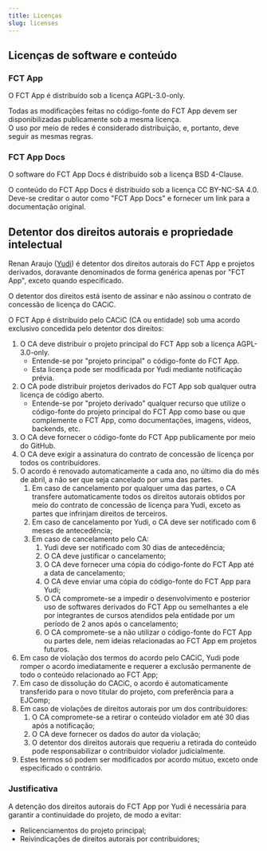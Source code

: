 ```yaml
---
title: Licenças
slug: licenses
---
```


## Licenças de software e conteúdo

### FCT App

O FCT App é distribuído sob a licença AGPL-3.0-only.

Todas as modificações feitas no código-fonte do FCT App devem ser disponibilizadas publicamente sob a mesma licença.  
O uso por meio de redes é considerado distribuição, e, portanto, deve seguir as mesmas regras.

### FCT App Docs

O software do FCT App Docs é distribuído sob a licença BSD 4-Clause.

O conteúdo do FCT App Docs é distribuído sob a licença CC BY-NC-SA 4.0.  
Deve-se creditar o autor como "FCT App Docs" e fornecer um link para a documentação original.

## Detentor dos direitos autorais e propriedade intelectual

Renan Araujo ([Yudi](https://github.com)) é detentor dos direitos autorais do FCT App e projetos derivados, doravante denominados de forma genérica apenas por "FCT App", exceto quando especificado.

O detentor dos direitos está isento de assinar e não assinou o contrato de concessão de licença do CACiC.

O FCT App é distribuído pelo CACiC (CA ou entidade) sob uma acordo exclusivo concedida pelo detentor dos direitos:

1. O CA deve distribuir o projeto principal do FCT App sob a licença AGPL-3.0-only.
   - Entende-se por "projeto principal" o código-fonte do FCT App.
   - Esta licença pode ser modificada por Yudi mediante notificação prévia.
1. O CA pode distribuir projetos derivados do FCT App sob qualquer outra licença de código aberto.
   - Entende-se por "projeto derivado" qualquer recurso que utilize o código-fonte do projeto principal do FCT App como base ou que complemente o FCT App, como documentações, imagens, vídeos, backends, etc.
1. O CA deve fornecer o código-fonte do FCT App publicamente por meio do GitHub.
1. O CA deve exigir a assinatura do contrato de concessão de licença por todos os contribuidores.
1. O acordo é renovado automaticamente a cada ano, no último dia do mês de abril, a não ser que seja cancelado por uma das partes.
   1. Em caso de cancelamento por qualquer uma das partes, o CA transfere automaticamente todos os direitos autorais obtidos por meio do contrato de concessão de licença para Yudi, exceto as partes que infrinjam direitos de terceiros.
   1. Em caso de cancelamento por Yudi, o CA deve ser notificado com 6 meses de antecedência;
   1. Em caso de cancelamento pelo CA:
      1. Yudi deve ser notificado com 30 dias de antecedência;
      1. O CA deve justificar o cancelamento;
      1. O CA deve fornecer uma cópia do código-fonte do FCT App até a data de cancelamento;
      1. O CA deve enviar uma cópia do código-fonte do FCT App para Yudi;
      1. O CA compromete-se a impedir o desenvolvimento e posterior uso de softwares derivados do FCT App ou semelhantes a ele por integrantes de cursos atendidos pela entidade por um período de 2 anos após o cancelamento;
      1. O CA compromete-se a não utilizar o código-fonte do FCT App ou partes dele, nem ideias relacionadas ao FCT App em projetos futuros.
1. Em caso de violação dos termos do acordo pelo CACiC, Yudi pode romper o acordo imediatamente e requerer a exclusão permanente de todo o conteúdo relacionado ao FCT App;
1. Em caso de dissolução do CACiC, o acordo é automaticamente transferido para o novo titular do projeto, com preferência para a EJComp;
1. Em caso de violações de direitos autorais por um dos contribuidores:
   1. O CA compromete-se a retirar o conteúdo violador em até 30 dias após a notificação;
   1. O CA deve fornecer os dados do autor da violação;
   1. O detentor dos direitos autorais que requeriu a retirada do conteúdo pode responsabilizar o contribuidor violador judicialmente.
1. Estes termos só podem ser modificados por acordo mútuo, exceto onde especificado o contrário.

### Justificativa

A detenção dos direitos autorais do FCT App por Yudi é necessária para garantir a continuidade do projeto, de modo a evitar:

- Relicenciamentos do projeto principal;
- Reivindicações de direitos autorais por contribuidores;
